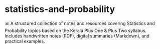 # statistics-and-probability
📊 A structured collection of notes and resources covering Statistics and Probability topics based on the Kerala Plus One &amp; Plus Two syllabus. Includes handwritten notes (PDF), digital summaries (Markdown), and practical examples.
